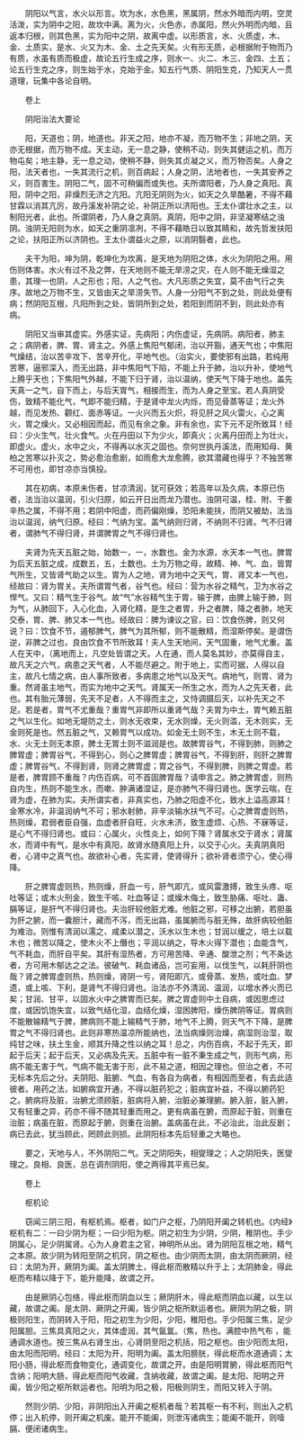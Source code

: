 <!-- { "loadSidebar": true } -->
　　阴阳以气言，水火以形言。坎为水，水色黑，黑属阴，然水外暗而内明，空灵活泼，实为阴中之阳，故坎中满。离为火，火色赤，赤属阳，然火外明而内暗，且返本归根，则其色黑，实为阳中之阴，故离中虚。以形质言，水、火质虚，木、金、土质实，是水、火又为木、金、土之先天矣。火有形无质，必根据附于物而乃有质，水虽有质而极虚，故论五行生成之序，则水一、火二、木三、金四、土五；论五行生克之序，则生始于水，克始于金。知五行气质、阴阳生克，乃知天人一贯道理，玩集中各论自明。

　　卷上

　　阴阳治法大要论

　　阳，天道也；阴，地道也。非天之阳，地亦不凝，而万物不生；非地之阴，天亦无根据，而万物不成。天主动，无一息之静，使稍不动，则失其健运之机，而万物屯矣；地主静，无一息之动，使稍不静，则失其贞凝之义，而万物否矣。人身之阳，法天者也，一失其流行之机，则百病起；人身之阴，法地者也，一失其安养之义，则百害生。阴阳二气，固不可稍偏而或失也。夫所谓阳者，乃人身之真阳。真阳，阴中之阳，非燥烈无济之亢阳。亢阳无阴则为火，如天之久旱酷暑，不得不藉甘霖以消其亢厉，故丹溪发补阴之论，补阴正所以济阳也。王太仆谓壮水之主，以制阳光者，此也。所谓阴者，乃人身之真阴。真阴，阳中之阴，非坚凝寒结之浊阴。浊阴无阳则为水，如天之重阴凛冽，不得不藉皓日以致其睛和，故先哲发扶阳之论，扶阳正所以济阴也。王太仆谓益火之原，以消阴翳者，此也。

　　夫干为阳，坤为阴，乾坤化为坎离，是天地为阴阳之体，水火为阴阳之用。用伤则体害。水火有过不及之弊，在天地则不能无旱涝之灾，在人则不能无燥湿之患，其理一也阴，人之形也；阳，人之气也。大凡形质之失宜，莫不由气行之失序。故地之万物不生，又皆由天之旱涝失节。人身一分阳气不到之处，则此处便有病；然阴阳互根，凡阳所到之处，皆阴所到之处，若阳到而阴不到，则此处亦有病。

　　阴阳又当审其虚实。外感实证，先病阳；内伤虚证，先病阴。病阳者，肺主之；病阴者，脾、胃、肾主之。外感上焦阳气郁闭，治以开豁，通天气也；中焦阳气燥结，治以苦辛攻下、苦辛开化，平地气也。（治实火，要使邪有出路，若纯用苦寒，逼邪深入，而无出路，非中焦阳气下陷，不能上升于肺，治以升补，使地气上腾乎天也；下焦阳气外越，不能下归于肾，治以温纳，使天气下降于地也。盖先天真一之气，自下而上，与后天胃气，相接而生，而为人身之至宝。若人真阴受伤，致精不能化气，气即不能归精，于是肾中龙火内烁，而见骨蒸等证；龙火外越，而见发热、颧红、面赤等证。一火兴而五火炽，将见肝之风火雷火，心之离火，胃之燥火，又必相因而起，而见有余之象。非有余也，实下元不足所致耳！经曰：少火生气，壮火食气。火在丹田以下为少火，即真火；火离丹田而上为壮火，即虚火。虚火，水中之火，不得再以水灭之固也。奈何世执丹溪法，而用知母、黄柏之苦寒以扑灭之，势必愈治愈剧，如雨愈大龙愈腾，欲其潜藏也得乎？不独苦寒不可用也，即甘凉亦当慎投。

　　其在初病，本原未伤者，甘凉清润，犹可获效；若高年以及久病，本原已伤者，法当治以温润，引火归原，如云开日出而龙乃潜也。浊阴可温，桂、附、干姜辛热之属，不得不用；若阴中阳虚，而药偏刚燥，恐阳未能扶，而阴又被劫，法当治以温润，纳气归原。经曰：气纳为宝。盖气纳则归肾，不纳则不归肾。气不归肾者，谓肺气不得归肾，并谓脾胃之气不得归肾也。

　　夫肾为先天五脏之始，始数一，一，水数也。金为水源，水天本一气也。脾胃为后天五脏之成，成数五，五，土数也。土为万物之母，故精、神、气、血，皆胃气所生，又皆肾气助之以生。胃为人之地，肾为地中之天气，胃、肾又本一气也，经故曰：肾为胃关。夫所谓胃气者，谷气也。经曰：营为水谷之精气，卫为水谷之悍气。又曰：精气生于谷气。故“气”水谷精气生于胃，输于脾，由脾上输于肺，则为气，从肺回下，入心化血，入肾化精，是生之者胃，升之者脾，降之者肺，地天交泰，胃、脾、肺又本一气也。经故曰：脾为谏议之官，曰：饮食伤脾，则又何说？曰：饮食不节，遏郁脾气，脾气为其所郁，则不能散精，而湿斯停矣。是谓伤逆，非脾之过也，良由饮食不节所致耳！夫人生天地间，天气固重，地气尤重。盖人在天中，（离地而上，凡空处皆谓之天。人在通，而人莫名其妙，亦莫得自主，故凡天之六气，病患之天气者，人不能尽避之。附于地上，实而可据，人得以自主，故凡七情之病，由人事所致者，多病患之地气以及天气。病地气，则胃、肾为重。然肾虽主地气，而实为地中之天气。肾属天一所生之水，而为人之先天者，此也。其有胎元薄弱，先天不足者，人不得而主之，又恃调摄后天，以补先天之不足。若是者，胃气不尤重哉？重胃气非即所以重肾气哉？夫胃为中土，胃气赖五脏之气以生化。如地无堤防之土，则水无收束，无水则燥，无火则滥，无木则实，无金则死是也。然五脏之气，又赖胃气以成功。如金无土则不生，木无土则不载，水、火无土则无本原，脾土无胃土则不滋润是也。故脾胃谷气，不得到肺，则肺之脾胃虚；脾胃谷气，不得到心，则心之脾胃虚；脾胃谷气，不得到肝，则肝之脾胃虚；脾胃谷气，不得到肾，则肾之脾胃虚；胃之谷气，不得到脾，则脾之胃虚。若是者，脾胃顾不重哉？内伤百病，可不首固脾胃哉？请申言之。肺之脾胃虚，则热自内生，热则不能生水，而嗽、肿满诸湿证，是亦肺气不得归肾也。医学云喘，在肾为虚，在肺为实。夫所谓实者，非真实也，乃肺之阳虚不化，致水上溢高源耳！金寒水冷，非温润纳气不可；邪水射肺，非辛淡输水扶气不可。心之脾胃虚则热，热则燥，君弱者臣自强，血虚者肝自旺，火水未济，致生虚烦、心热、不寐等证，是心气不得归肾也。或曰：心属火，火性炎上，如何下降？肾属水交于肾水；肾属水，而肾中有气，是水中有真阳，故肾水随真阳上升，以交于心火。夫真阴真阳者，心肾中之真气也。故欲补心者，先实肾，使肾得升；欲补肾者须宁心，使心得降。

　　肝之脾胃虚则热，热则燥，肝血一亏，肝气即亢，或风雷激搏，致生头疼、呕吐等证；或木火刑金，致生干咳、吐血等证；或燥木侮土，致生胁痛、呕吐、蛊、膈等证，是肝气不得归肾也。夫治肝较他脏尤难。他脏之邪，可移之出腑，若胆虽为肝之腑，而一囊胆汁，藏而不泻，而无出路，虽属腑而与脏无殊，故肝病较他脏为难治。则惟有清润以濡之、咸柔以潜之，沃水以生木也；甘润以缓之，培土以载木也；微苦以降之，使木火不上僭也；平润以纳之，导木火得下潜也；血能含气，气不耗血，而肝自平矣。其肝有湿热者，方可用苦降、辛通、酸泄之剂；气不条达者，方可用木郁达之之法。彼破气、耗血诸品，岂可妄用，以伐生气，以耗肝阴也哉？肾之脾胃虚则热，热则燥，肾阴一亏，肾阳即亢，或骨蒸、发热，或吐血、梦遗，或上咳、下利，是肾气不得归肾也。治法亦不外清润、温润，以增水养火而已矣；甘润、甘平，以固水火中之脾胃而已矣。脾之胃虚则中土自病，或因思虑过度，或因饥饱失宜，以致气结化湿，血结化燥，湿困脾阳，燥伤脾阴等证。胃病则不能散输精气于脾，脾病则不能上输精气于肺，地气不上腾，则天气不下降，是脾胃之气不得归肾也。此则非寒热温凉所能纳也，法当病燥则治燥，病湿则治湿，取纯甘之味，扶土生金，顺其升降之性以纳之耳！总之，内伤百病，不起于先天，即起于后天；起于后天，又必病及先天。五脏中有一脏不秉生成之气，则形气病，形病不能无害于气，气病不能无害于形，此不易之道，相因之理也。但治之者，不可无标本先后之分。夫阴阳、脏腑、气血，有各自为病者，有相因而至者，有去此适彼者。用药之法，如腑病宜开通，不得以脏药犯之；脏病宜补益，不得以腑药犯之。腑病将及脏，治腑尤须顾脏，脏病将入腑，治脏必兼理腑。腑入脏，脏入腑，又有轻重之异，药亦不得不随其轻重而用之。更有病虽在腑，而原起于脏，则重在治脏；病虽在脏，而原起于腑，则重在治腑。盖病虽在此，不必治此，治此反剧；病已去此，犹当顾此，罔顾此则损。此阴阳标本先后轻重之大略也。

　　要之，天地与人，不外阴阳二气。天之阴阳失，相燮理之；人之阴阳失，医燮理之。良相、良医，总在调剂阴阳，使之两得其平焉已矣。

　　卷上

　　枢机论

　　窃闻三阴三阳，有枢机焉。枢者，如门户之枢，乃阴阳开阖之转机也。《内经》枢机有二：一曰少阴为枢；一曰少阳为枢。阴之初生为少阴，少阴，稚阴也。手少阴属心，足少阴属肾。心为人身君主之官，神明所从出。肾为阴阳互根之地，精气之本原。故少阴为转阳至阴之机窍，阴之枢也。由少阴而太阴，由太阴而厥阴，经曰：太阴为开，厥阴为阖。盖太阴脾土，得此枢而散精以升于上；太阴肺金，得此枢而布精以降于下，能升能降，故谓之开。

　　由是厥阴心包络，得此枢而阴血以生；厥阴肝木，得此枢而阴血以藏，以生以藏，故谓之阖。是太阴、厥阴之开阖，皆少阴之枢所默运者也。厥阴为阴之极，阴极则阳生，而阴转入于阳，阳之初生为少阳，少阳，稚阳也。手少阳属三焦，足少阳属胆。三焦具真阳之火，其体虚润，其气氤氲。（焦，热也。满腔中热气布 ，能通调水道也。按三焦从右肾生出，心肾阴至阳之机括，阳之枢也。由少阳而太阳，由太阳而阳明，经曰：太阳为开，阳明为阖。盖太阳膀胱，得此枢而水道通调；太阳小肠，得此枢而食物变化，通调变化，故谓之开。由是阳明胃腑，得此枢而阳气含纳；阳明大肠，得此枢而阳气收藏，含纳收藏，故谓之阖。是太阳、阳明之开阖，皆少阳之枢所默运者也。阳明为阳之极，阳极则阴生，而阳又转入于阴。

　　然则少阴、少阳，非阴阳出入开阖之枢机者哉？若其枢一有不利，则出入之机停；出入机停，则开阖之机废。能开不能阖，则泄泻诸病生；能阖不能开，则噎膈、便闭诸病生。

